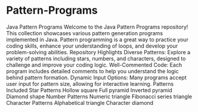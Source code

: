 # Pattern-Programs
 Java Pattern Programs Welcome to the Java Pattern Programs repository! This collection showcases various pattern generation programs implemented in Java. Pattern programming is a great way to practice your coding skills, enhance your understanding of loops, and develop your problem-solving abilities.  Repository Highlights Diverse Patterns: Explore a variety of patterns including stars, numbers, and characters, designed to challenge and improve your coding logic. Well-Commented Code: Each program includes detailed comments to help you understand the logic behind pattern formation. Dynamic Input Options: Many programs accept user input for pattern size, allowing for interactive learning. Patterns Included Star Patterns  Hollow square Full pyramid Inverted pyramid Diamond shape Number Patterns  Numeric triangle Fibonacci series triangle Character Patterns  Alphabetical triangle Character diamond
